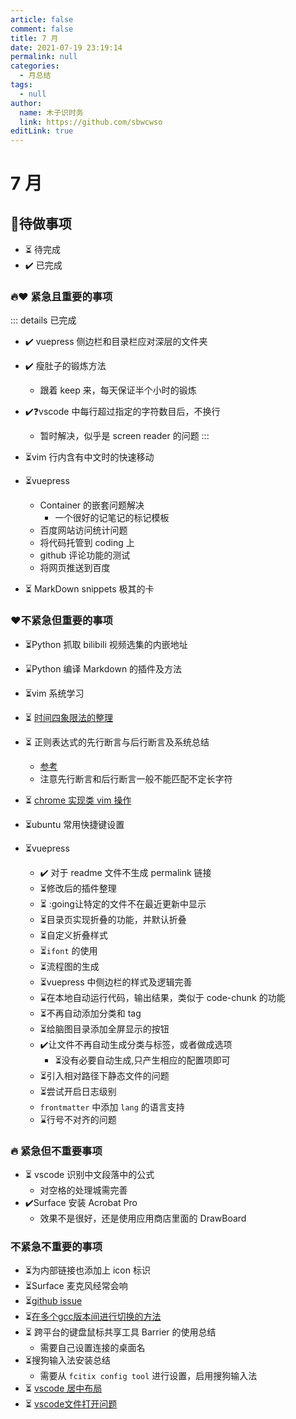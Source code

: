 ```yaml
---
article: false
comment: false
title: 7 月
date: 2021-07-19 23:19:14
permalink: null
categories: 
  - 月总结
tags: 
  - null
author: 
  name: 木子识时务
  link: https://github.com/sbwcwso
editLink: true
---
```


# 7 月

## 📔待做事项

- ⏳ 待完成
- ✔️ 已完成

### 🔥❤️ 紧急且重要的事项

::: details 已完成
- ✔️ vuepress 侧边栏和目录栏应对深层的文件夹
- ✔️ 瘦肚子的锻炼方法
  - 跟着 keep 来，每天保证半个小时的锻炼
- ✔️❓vscode 中每行超过指定的字符数目后，不换行
  - 暂时解决，似乎是 screen reader 的问题
:::


- ⏳vim 行内含有中文时的快速移动
- ⏳vuepress
  - Container 的嵌套问题解决
    - 一个很好的记笔记的标记模板
  - 百度网站访问统计问题
  - 将代码托管到 coding 上
  - github 评论功能的测试
  - 将网页推送到百度
- ⏳ MarkDown snippets 极其的卡

### ❤️不紧急但重要的事项

- ⏳Python 抓取 bilibili 视频选集的内嵌地址
- ⌛Python 编译 Markdown 的插件及方法
- ⏳vim 系统学习

- ⏳ [时间四象限法的整理](https://zh.wikipedia.org/zh-cn/%E6%97%B6%E9%97%B4%E7%AE%A1%E7%90%86)
- ⏳ 正则表达式的先行断言与后行断言及系统总结
  - [参考](https://www.runoob.com/w3cnote/reg-lookahead-lookbehind.html)
  - 注意先行断言和后行断言一般不能匹配不定长字符
- ⏳ [chrome 实现类 vim 操作](https://chrome.google.com/webstore/detail/vimium/dbepggeogbaibhgnhhndojpepiihcmeb)
- ⏳ubuntu 常用快捷键设置
- ⏳vuepress
  - ✔️ 对于 readme 文件不生成 permalink 链接
  - ⏳修改后的插件整理
  - ⏳ :going让特定的文件不在最近更新中显示
  - ⏳目录页实现折叠的功能，并默认折叠
  - ⏳自定义折叠样式
  - ⏳`ifont` 的使用
  - ⏳流程图的生成
  - ⏳vuepress 中侧边栏的样式及逻辑完善
  - ⌛在本地自动运行代码，输出结果，类似于 code-chunk 的功能
  - ⏳不再自动添加分类和 tag
  - ⏳给脑图目录添加全屏显示的按钮
  - ✔️让文件不再自动生成分类与标签，或者做成选项
    - ⏳没有必要自动生成,只产生相应的配置项即可
  - ⏳引入相对路径下静态文件的问题
  - ⏳尝试开启日志级别
  - `frontmatter` 中添加 `lang` 的语言支持
  - ⌛行号不对齐的问题

### 🔥 紧急但不重要事项

- ⏳ vscode 识别中文段落中的公式
  - 对空格的处理城需完善
- ✔️Surface 安装 Acrobat Pro
  - 效果不是很好，还是使用应用商店里面的 DrawBoard


### 不紧急不重要的事项

- ⏳为内部链接也添加上 icon 标识
- ⏳Surface 麦克风经常会响
- ⏳[github issue](https://github.com/marlonrichert/zsh-autocomplete/discussions/240)
- ⏳[在多个gcc版本间进行切换的方法](https://linuxconfig.org/how-to-switch-between-multiple-gcc-and-g-compiler-versions-on-ubuntu-20-04-lts-focal-fossa)
- ⏳ 跨平台的键盘鼠标共享工具 Barrier 的使用总结
  - 需要自己设置连接的桌面名  
- ⏳搜狗输入法安装总结
  - 需要从 `fcitix config tool` 进行设置，启用搜狗输入法
- ⏳ [vscode 居中布局](https://jingyan.baidu.com/article/9158e0006e04d8e3541228f3.html)
- ⏳ [vscode文件打开问题](https://blog.csdn.net/qq_22551385/article/details/82287502)
